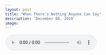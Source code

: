 ```yaml
---
layout: post
title: "When There's Nothing Anyone Can Say"
description: 'December 08, 2019'
image:
---
```


<audio controls>
  <source src="http://docs.google.com/uc?export=open&id=1-2EsEWOEipl6TOmfcZyxThJ3qqwTAt9f" type="audio/mp3">
Your browser does not support the audio element.
</audio>
